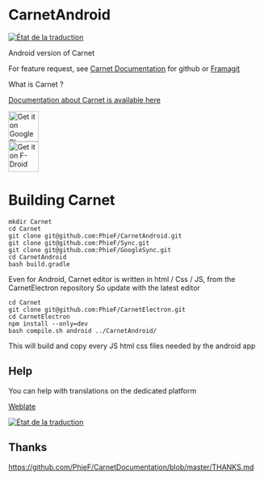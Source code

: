 # CarnetAndroid

[<img src="https://weblate.lostpod.me/widgets/carnethtml/-/android/svg-badge.svg" alt="État de la traduction" />](https://weblate.lostpod.me/engage/carnethtml/?utm_source=widget)

Android version of Carnet

For feature request, see [Carnet Documentation](../../../CarnetDocumentation) for github or
<a href="https://framagit.org/PhieF/CarnetDocumentation"> Framagit</a>

What is Carnet ?

<a href="https://framagit.org/PhieF/CarnetDocumentation">Documentation about Carnet is available here</a>


[<img src="https://play.google.com/intl/en_us/badges/images/generic/en_badge_web_generic.png" alt="Get it on Google Play" height="60">](https://play.google.com/store/apps/details?id=com.spisoft.quicknote)	 
 [<img src="https://f-droid.org/badge/get-it-on.png" alt="Get it on F-Droid" height="60">](https://f-droid.org/app/com.spisoft.quicknote)



# Building Carnet

```
mkdir Carnet
cd Carnet
git clone git@github.com:PhieF/CarnetAndroid.git
git clone git@github.com:PhieF/Sync.git
git clone git@github.com:PhieF/GoogleSync.git
cd CarnetAndroid
bash build.gradle
```


Even for Android, Carnet editor is written in html / Css / JS, from the CarnetElectron repository
So update with the latest editor
```
cd Carnet
git clone git@github.com:PhieF/CarnetElectron.git
cd CarnetElectron
npm install --only=dev
bash compile.sh android ../CarnetAndroid/
```

This will build and copy every JS html css files needed by the android app


## Help

You can help with translations on the dedicated platform

[Weblate](https://weblate.lostpod.me)

[<img src="https://weblate.lostpod.me/widgets/carnethtml/-/android/multi-auto.svg" alt="État de la traduction" />](https://weblate.lostpod.me/engage/carnethtml/?utm_source=widget)

## Thanks

https://github.com/PhieF/CarnetDocumentation/blob/master/THANKS.md

